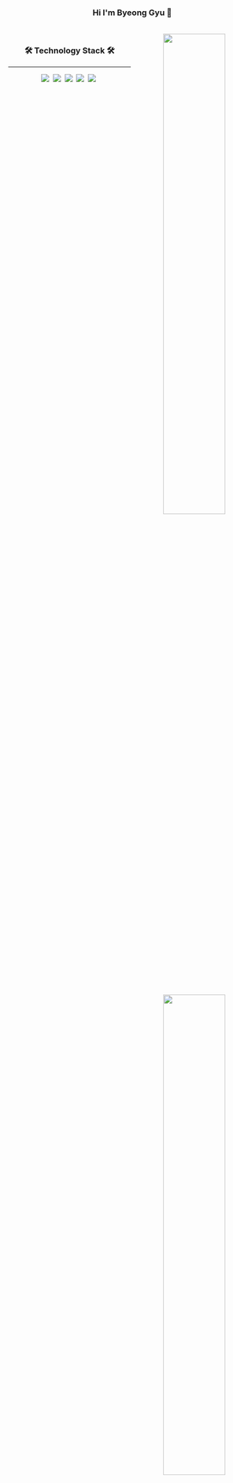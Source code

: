 <div align="center">

### Hi  I'm Byeong Gyu 👋

<br>
    <a href="https://github.com/anuraghazra/github-readme-stats">
        <img align="right" src="https://github-readme-stats-git-masterrstaa-rickstaa.vercel.app/api?username=lovaoi777&show_icons=true&theme=calm" width=50% />
    </a>
    
  ### 🛠️ Technology Stack 🛠️
  ---
 
  <div>
    <img src="https://img.shields.io/badge/HTML-239120?style=for-the-badge&logo=html5&logoColor=white"/>&nbsp
    <img src="https://img.shields.io/badge/CSS-1572B6?style=flat-square&logo=CSS3&logoColor=white"/>&nbsp
    <img src="https://img.shields.io/badge/JavaScript-F7DF1E?style=flat-square&logo=JavaScript&logoColor=black"/>&nbsp
    <img src="https://img.shields.io/badge/React-61DAFB?style=flat-square&logo=React&logoColor=black"/>&nbsp
    <img src="https://img.shields.io/badge/Redux-593D88?style=for-the-badge&logo=redux&logoColor=white"/>&nbsp
    
    

   <a href="https://github.com/devpla/github-stats-transparent">
        <img align="right" src="https://github-readme-stats-git-masterrstaa-rickstaa.vercel.app/api/top-langs/?username=lovaoi777&layout=compact&theme=calm" width=50% />
    </a>
  </div>
<br><br>
